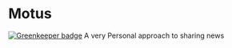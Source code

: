 # Motus

[![Greenkeeper badge](https://badges.greenkeeper.io/LiamDotPro/Motus.svg)](https://greenkeeper.io/)
A very Personal approach to sharing news
